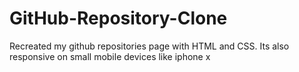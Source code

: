 # GitHub-Repository-Clone
Recreated my github repositories page with HTML and CSS. Its also responsive on small mobile devices like iphone x
